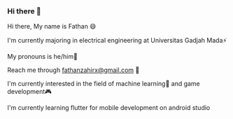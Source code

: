 ### Hi there 👋

<!--
**LetterF/LetterF** is a ✨ _special_ ✨ repository because its `README.md` (this file) appears on your GitHub profile.

Here are some ideas to get you started:

- 🔭 I’m currently working on ...
- 🌱 I’m currently learning ...
- 👯 I’m looking to collaborate on ...
- 🤔 I’m looking for help with ...
- 💬 Ask me about ...
- 📫 How to reach me: ...
- 😄 Pronouns: ...
- ⚡ Fun fact: ...
-->

Hi there, My name is Fathan 😄

I'm currently majoring in electrical engineering at Universitas Gadjah Mada⚡

My pronouns is he/him👨

Reach me through fathanzahirx@gmail.com 💬

I'm currently interested in the field of machine learning🤖 and game development🎮

I'm currently learning flutter for mobile development on android studio



